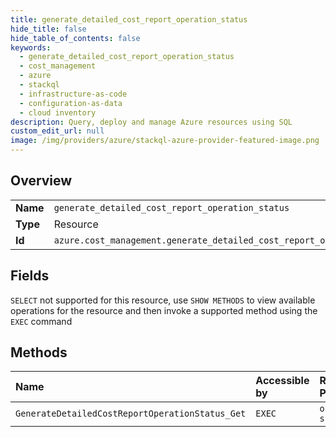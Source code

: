 ```yaml
---
title: generate_detailed_cost_report_operation_status
hide_title: false
hide_table_of_contents: false
keywords:
  - generate_detailed_cost_report_operation_status
  - cost_management
  - azure    
  - stackql
  - infrastructure-as-code
  - configuration-as-data
  - cloud inventory
description: Query, deploy and manage Azure resources using SQL
custom_edit_url: null
image: /img/providers/azure/stackql-azure-provider-featured-image.png
---
```

  
    

## Overview
<table><tbody>
<tr><td><b>Name</b></td><td><code>generate_detailed_cost_report_operation_status</code></td></tr>
<tr><td><b>Type</b></td><td>Resource</td></tr>
<tr><td><b>Id</b></td><td><code>azure.cost_management.generate_detailed_cost_report_operation_status</code></td></tr>
</tbody></table>

## Fields
`SELECT` not supported for this resource, use `SHOW METHODS` to view available operations for the resource and then invoke a supported method using the `EXEC` command  
## Methods
| Name | Accessible by | Required Params |
|:-----|:--------------|:----------------|
| `GenerateDetailedCostReportOperationStatus_Get` | `EXEC` | `operationId, scope` |
